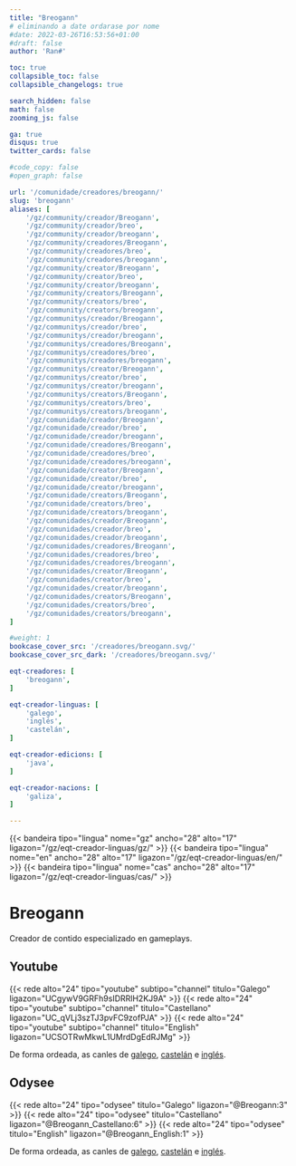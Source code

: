 ```yaml
---
title: "Breogann"
# eliminando a date ordarase por nome
#date: 2022-03-26T16:53:56+01:00
#draft: false
author: 'Ran#'

toc: true
collapsible_toc: false
collapsible_changelogs: true

search_hidden: false
math: false
zooming_js: false

ga: true
disqus: true
twitter_cards: false

#code_copy: false
#open_graph: false

url: '/comunidade/creadores/breogann/'
slug: 'breogann'
aliases: [
    '/gz/community/creador/Breogann',
    '/gz/community/creador/breo',
    '/gz/community/creador/breogann',
    '/gz/community/creadores/Breogann',
    '/gz/community/creadores/breo',
    '/gz/community/creadores/breogann',
    '/gz/community/creator/Breogann',
    '/gz/community/creator/breo',
    '/gz/community/creator/breogann',
    '/gz/community/creators/Breogann',
    '/gz/community/creators/breo',
    '/gz/community/creators/breogann',
    '/gz/communitys/creador/Breogann',
    '/gz/communitys/creador/breo',
    '/gz/communitys/creador/breogann',
    '/gz/communitys/creadores/Breogann',
    '/gz/communitys/creadores/breo',
    '/gz/communitys/creadores/breogann',
    '/gz/communitys/creator/Breogann',
    '/gz/communitys/creator/breo',
    '/gz/communitys/creator/breogann',
    '/gz/communitys/creators/Breogann',
    '/gz/communitys/creators/breo',
    '/gz/communitys/creators/breogann',
    '/gz/comunidade/creador/Breogann',
    '/gz/comunidade/creador/breo',
    '/gz/comunidade/creador/breogann',
    '/gz/comunidade/creadores/Breogann',
    '/gz/comunidade/creadores/breo',
    '/gz/comunidade/creadores/breogann',
    '/gz/comunidade/creator/Breogann',
    '/gz/comunidade/creator/breo',
    '/gz/comunidade/creator/breogann',
    '/gz/comunidade/creators/Breogann',
    '/gz/comunidade/creators/breo',
    '/gz/comunidade/creators/breogann',
    '/gz/comunidades/creador/Breogann',
    '/gz/comunidades/creador/breo',
    '/gz/comunidades/creador/breogann',
    '/gz/comunidades/creadores/Breogann',
    '/gz/comunidades/creadores/breo',
    '/gz/comunidades/creadores/breogann',
    '/gz/comunidades/creator/Breogann',
    '/gz/comunidades/creator/breo',
    '/gz/comunidades/creator/breogann',
    '/gz/comunidades/creators/Breogann',
    '/gz/comunidades/creators/breo',
    '/gz/comunidades/creators/breogann',
]

#weight: 1
bookcase_cover_src: '/creadores/breogann.svg/'
bookcase_cover_src_dark: '/creadores/breogann.svg/'

eqt-creadores: [
    'breogann',
]

eqt-creador-linguas: [
    'galego',
    'inglés',
    'castelán',
]

eqt-creador-edicions: [
    'java',
]

eqt-creador-nacions: [
    'galiza',
]

---
```


{{< bandeira tipo="lingua" nome="gz" ancho="28" alto="17" ligazon="/gz/eqt-creador-linguas/gz/" >}}
{{< bandeira tipo="lingua" nome="en" ancho="28" alto="17" ligazon="/gz/eqt-creador-linguas/en/" >}}
{{< bandeira tipo="lingua" nome="cas" ancho="28" alto="17" ligazon="/gz/eqt-creador-linguas/cas/" >}}

# Breogann

Creador de contido especializado en gameplays.

## Youtube

{{< rede alto="24" tipo="youtube" subtipo="channel" titulo="Galego" ligazon="UCgywV9GRFh9sIDRRlH2KJ9A" >}}
{{< rede alto="24" tipo="youtube" subtipo="channel" titulo="Castellano" ligazon="UC_qVLj3szTJ3pvFC9zofPJA" >}}
{{< rede alto="24" tipo="youtube" subtipo="channel" titulo="English" ligazon="UCSOTRwMkwL1UMrdDgEdRJMg" >}}

De forma ordeada, as canles de [galego](https://www.youtube.com/channel/UCgywV9GRFh9sIDRRlH2KJ9A), [castelán](https://www.youtube.com/channel/UC_qVLj3szTJ3pvFC9zofPJA) e [inglés](https://www.youtube.com/channel/UCSOTRwMkwL1UMrdDgEdRJMg).

## Odysee

{{< rede alto="24" tipo="odysee" titulo="Galego" ligazon="@Breogann:3" >}}
{{< rede alto="24" tipo="odysee" titulo="Castellano" ligazon="@Breogann_Castellano:6" >}}
{{< rede alto="24" tipo="odysee" titulo="English" ligazon="@Breogann_English:1" >}}

De forma ordeada, as canles de [galego](https://odysee.com/@Breogann:3), [castelán](https://odysee.com/@Breogann_Castellano:6) e [inglés](https://odysee.com/@Breogann_English:1).
